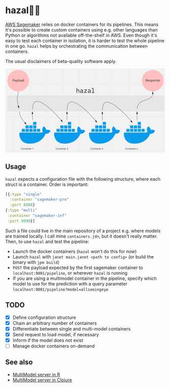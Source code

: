 
# hazal🧙‍♀️

[AWS Sagemaker](https://aws.amazon.com/sagemaker/) relies on docker containers for its pipelines.
This means it's possible to create custom containers using e.g. other languages than Python or algorithms not available off-the-shelf in AWS.
Even though it's easy to test each container in isolation, it is harder to test the whole pipeline in one go.
`hazal` helps by orchestrating the communication between containers.

The usual disclaimers of beta-quality software apply.

![hazal chaining docker containers together](pipeline.png)

## Usage

`hazal` expects a configuration file with the following structure, where each struct is a container. Order is important:
```clojure
[{:type "single"
  :container "sagemaker-pre"
  :port 8888}
{:type "multi"
 :container "sagemaker-inf"
 :port 9999}]
```

Such a file could live in the main repository of a project e.g. where models are trained locally. 
I call mine `containers.jdn`, but it doesn't really matter.
Then, to use `hazal` and test the pipeline:
- Launch the docker containers (`hazal` won't do this for now)
- Launch `hazal` with `janet main.janet <path to config>` (or build the binary with `jpm build`)
- `POST` the payload expected by the first sagemaker container to `localhost:9001/pipeline`, or wherever `hazal` is running
- If you are using a multimodel container in the pipeline, specify which model to use for the prediction with a query parameter `localhost:9001/pipeline?model=allseeingeye`

## TODO

- [x] Define configuration structure
- [x] Chain an arbitrary number of containers
- [x] Differentiate between single and multi-model containers
- [x] Send request to load model, if necessary
- [x] Inform if the model does not exist
- [ ] Manage docker containers on-demand

## See also
- [MultiModel server in R](https://github.com/jcpsantiago/sagemaker-multimodel-R)
- [MultiModel server in Clojure](https://github.com/jcpsantiago/sagemaker-multimodel-clj)
